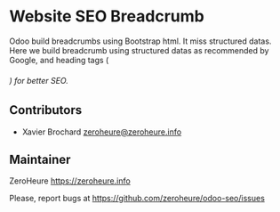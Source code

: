 # Website SEO Breadcrumb

Odoo build breadcrumbs using Bootstrap html. It miss structured datas.
Here we build breadcrumb using structured datas as recommended by Google,
and heading tags (<h6>) for better SEO.


## Contributors

- Xavier Brochard zeroheure@zeroheure.info

## Maintainer

ZeroHeure
https://zeroheure.info

Please, report bugs at https://github.com/zeroheure/odoo-seo/issues
